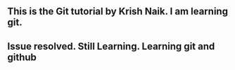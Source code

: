 ## This is the Git tutorial by Krish Naik. I am learning git.
## Issue resolved. Still Learning. Learning git and github